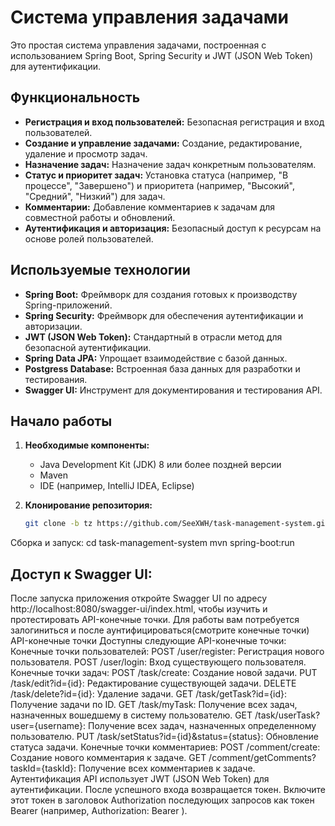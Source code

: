 # Система управления задачами

Это простая система управления задачами, построенная с использованием Spring Boot, Spring Security и JWT (JSON Web Token) для аутентификации.

## Функциональность

* **Регистрация и вход пользователей:**  Безопасная регистрация и вход пользователей.
* **Создание и управление задачами:**  Создание, редактирование, удаление и просмотр задач.
* **Назначение задач:** Назначение задач конкретным пользователям.
* **Статус и приоритет задач:**  Установка статуса (например, "В процессе", "Завершено") и приоритета (например, "Высокий", "Средний", "Низкий") для задач.
* **Комментарии:**  Добавление комментариев к задачам для совместной работы и обновлений.
* **Аутентификация и авторизация:**  Безопасный доступ к ресурсам на основе ролей пользователей.

## Используемые технологии

* **Spring Boot:**  Фреймворк для создания готовых к производству Spring-приложений.
* **Spring Security:**  Фреймворк для обеспечения аутентификации и авторизации.
* **JWT (JSON Web Token):**  Стандартный в отрасли метод для безопасной аутентификации.
* **Spring Data JPA:**  Упрощает взаимодействие с базой данных.
* **Postgress Database:**  Встроенная база данных для разработки и тестирования.
* **Swagger UI:**  Инструмент для документирования и тестирования API.

## Начало работы

1. **Необходимые компоненты:**
   * Java Development Kit (JDK) 8 или более поздней версии
   * Maven
   * IDE (например, IntelliJ IDEA, Eclipse)

2. **Клонирование репозитория:**
   ```bash
   git clone -b tz https://github.com/SeeXWH/task-management-system.git

Сборка и запуск:
cd task-management-system
mvn spring-boot:run


## Доступ к Swagger UI:
После запуска приложения откройте Swagger UI по адресу http://localhost:8080/swagger-ui/index.html, чтобы изучить и протестировать API-конечные точки.
Для работы вам потребуется залогиниться и после аунтифицироваться(смотрите конечные точки)
API-конечные точки
Доступны следующие API-конечные точки:
Конечные точки пользователей:
POST /user/register: Регистрация нового пользователя.
POST /user/login: Вход существующего пользователя.
Конечные точки задач:
POST /task/create: Создание новой задачи.
PUT /task/edit?id={id}: Редактирование существующей задачи.
DELETE /task/delete?id={id}: Удаление задачи.
GET /task/getTask?id={id}: Получение задачи по ID.
GET /task/myTask: Получение всех задач, назначенных вошедшему в систему пользователю.
GET /task/userTask?user={username}: Получение всех задач, назначенных определенному пользователю.
PUT /task/setStatus?id={id}&status={status}: Обновление статуса задачи.
Конечные точки комментариев:
POST /comment/create: Создание нового комментария к задаче.
GET /comment/getComments?taskId={taskId}: Получение всех комментариев к задаче.
Аутентификация
API использует JWT (JSON Web Token) для аутентификации. После успешного входа возвращается токен. Включите этот токен в заголовок Authorization последующих запросов как токен Bearer (например, Authorization: Bearer <token>).
